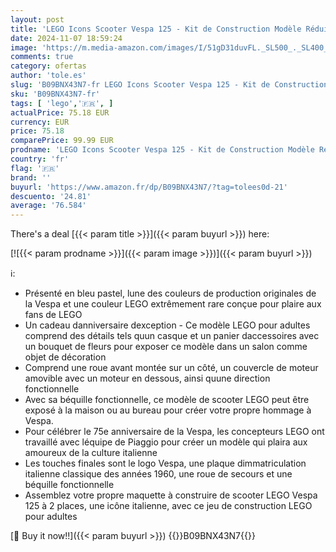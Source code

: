 ```yaml
---
layout: post
title: 'LEGO Icons Scooter Vespa 125 - Kit de Construction Modèle Réduit de l Icône Italienne Vintage - Collection pour Adulte de Maquette et Modélisme à Construire pour Hommes et Femmes 10298'
date: 2024-11-07 18:59:24
image: 'https://m.media-amazon.com/images/I/51gD31duvFL._SL500_._SL400_.jpg'
comments: true
category: ofertas
author: 'tole.es'
slug: 'B09BNX43N7-fr LEGO Icons Scooter Vespa 125 - Kit de Construction Modèle...'
sku: 'B09BNX43N7-fr'
tags: [ 'lego','🇫🇷', ]
actualPrice: 75.18 EUR
currency: EUR
price: 75.18
comparePrice: 99.99 EUR
prodname: 'LEGO Icons Scooter Vespa 125 - Kit de Construction Modèle Réduit de l Icône Italienne Vintage - Collection pour Adulte de Maquette et Modélisme à Construire pour Hommes et Femmes 10298'
country: 'fr'
flag: '🇫🇷'
brand: ''
buyurl: 'https://www.amazon.fr/dp/B09BNX43N7/?tag=tolees0d-21'
descuento: '24.81'
average: '76.584'
---
```


There's a deal [{{< param title >}}]({{< param buyurl >}})  here:

[![{{< param prodname >}}]({{< param image >}})]({{< param buyurl >}})

ℹ️:

- Présenté en bleu pastel, lune des couleurs de production originales de la Vespa et une couleur LEGO extrêmement rare conçue pour plaire aux fans de LEGO
- Un cadeau danniversaire dexception - Ce modèle LEGO pour adultes comprend des détails tels quun casque et un panier daccessoires avec un bouquet de fleurs pour exposer ce modèle dans un salon comme objet de décoration
- Comprend une roue avant montée sur un côté, un couvercle de moteur amovible avec un moteur en dessous, ainsi quune direction fonctionnelle
- Avec sa béquille fonctionnelle, ce modèle de scooter LEGO peut être exposé à la maison ou au bureau pour créer votre propre hommage à Vespa.
- Pour célébrer le 75e anniversaire de la Vespa, les concepteurs LEGO ont travaillé avec léquipe de Piaggio pour créer un modèle qui plaira aux amoureux de la culture italienne
- Les touches finales sont le logo Vespa, une plaque dimmatriculation italienne classique des années 1960, une roue de secours et une béquille fonctionnelle
- Assemblez votre propre maquette à construire de scooter LEGO Vespa 125 à 2 places, une icône italienne, avec ce jeu de construction LEGO pour adultes

[🛒 Buy it now!!]({{< param buyurl >}})
{{<world>}}B09BNX43N7{{</world>}}
